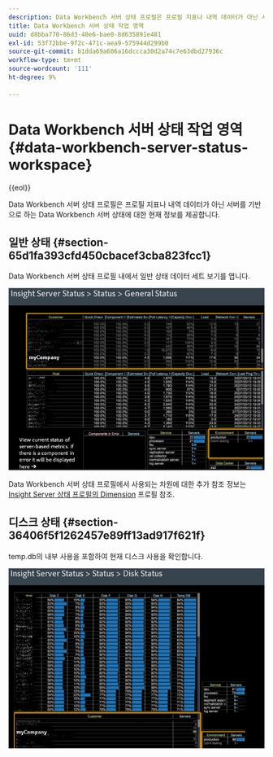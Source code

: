 ```yaml
---
description: Data Workbench 서버 상태 프로필은 프로필 지표나 내역 데이터가 아닌 서버를 기반으로 하는 Data Workbench 서버 상태에 대한 현재 정보를 제공합니다.
title: Data Workbench 서버 상태 작업 영역
uuid: d8bba770-86d3-40e6-bae0-8d635891e481
exl-id: 53f72bbe-9f2c-471c-aea9-575944d299b0
source-git-commit: b1dda69a606a16dccca30d2a74c7e63dbd27936c
workflow-type: tm+mt
source-wordcount: '111'
ht-degree: 9%

---
```


# Data Workbench 서버 상태 작업 영역{#data-workbench-server-status-workspace}

{{eol}}

Data Workbench 서버 상태 프로필은 프로필 지표나 내역 데이터가 아닌 서버를 기반으로 하는 Data Workbench 서버 상태에 대한 현재 정보를 제공합니다.

## 일반 상태 {#section-65d1fa393cfd450cbacef3cba823fcc1}

Data Workbench 서버 상태 프로필 내에서 일반 상태 데이터 세트 보기를 엽니다.

![](assets/Managing_Server_Status.png)

Data Workbench 서버 상태 프로필에서 사용되는 차원에 대한 추가 참조 정보는 [Insight Server 상태 프로필의 Dimension](../../../home/monitoring-installation/monitoring-appendix/monitoring-servers-profile.md#concept-8cbeb91e99bc42e2b52b22d551423f8a) 프로필 참조.

## 디스크 상태 {#section-36406f5f1262457e89ff13ad917f621f}

temp.db의 내부 사용을 포함하여 현재 디스크 사용을 확인합니다.

![](assets/Managing_Server_DiskStatus.png)
